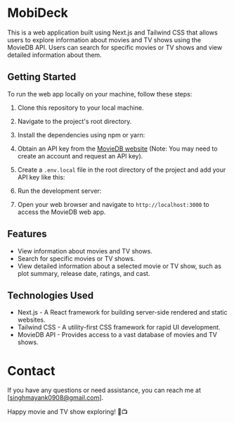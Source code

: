 # MobiDeck

This is a web application built using Next.js and Tailwind CSS that allows users to explore information about movies and TV shows using the MovieDB API. Users can search for specific movies or TV shows and view detailed information about them.

## Getting Started

To run the web app locally on your machine, follow these steps:

1. Clone this repository to your local machine.
2. Navigate to the project's root directory.
3. Install the dependencies using npm or yarn:
4. Obtain an API key from the [MovieDB website](https://www.themoviedb.org/documentation/api) (Note: You may need to create an account and request an API key).
5. Create a `.env.local` file in the root directory of the project and add your API key like this:
6. Run the development server:


7. Open your web browser and navigate to `http://localhost:3000` to access the MovieDB web app.

## Features

- View information about movies and TV shows.
- Search for specific movies or TV shows.
- View detailed information about a selected movie or TV show, such as plot summary, release date, ratings, and cast.

## Technologies Used

- Next.js - A React framework for building server-side rendered and static websites.
- Tailwind CSS - A utility-first CSS framework for rapid UI development.
- MovieDB API - Provides access to a vast database of movies and TV shows.

# Contact

If you have any questions or need assistance, you can reach me at [singhmayank0908@gmail.com].

Happy movie and TV show exploring! 🍿📺
